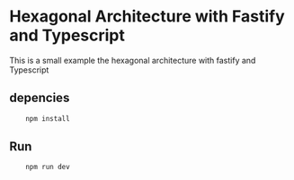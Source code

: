 # Hexagonal Architecture with Fastify and Typescript

This is a small example the hexagonal architecture with fastify and Typescript


## depencies
```bash
    npm install
```

## Run
```bash
    npm run dev
```

